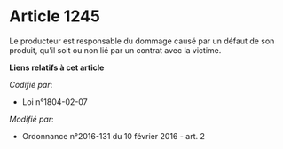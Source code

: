 # Article 1245

Le producteur est responsable du dommage causé par un défaut de son produit, qu'il soit ou non lié par un contrat avec la
victime.

**Liens relatifs à cet article**

_Codifié par_:

  - Loi n°1804-02-07

_Modifié par_:

  - Ordonnance n°2016-131 du 10 février 2016 - art. 2
